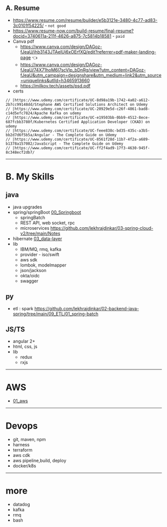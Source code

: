 ## A. Resume
- https://www.resume.com/resume/builder/e5b3121e-3480-4c77-ad83-3c0101f54225/ - `not good`
- https://www.resume-now.com/build-resume/final-resume?docid=3740611a-211f-4626-a875-7c5814b18581 - `paid`
- Canva pdf
  - https://www.canva.com/design/DAGoz-fJeaU/ihb3143JTAelUj6xOErfXQ/edit?referrer=pdf-maker-landing-page :point_left:
  - https://www.canva.com/design/DAGoz-fJeaU/74X71hoM6I7scVlp_bDnRg/view?utm_content=DAGoz-fJeaU&utm_campaign=designshare&utm_medium=link2&utm_source=uniquelinks&utlId=h3465913660
  - https://milkov.tech/assets/psd.pdf
- certs
```text
// |https://www.udemy.com/certificate/UC-8d98a19b-1742-4a02-a612-2b7cc99148dd/Stephane AWS Certified Solutions Architect on Udemy 
// |https://www.udemy.com/certificate/UC-20929e5d-c26f-4861-bad8-c14d5efc7824/Apache Kafka on udemy 
// |https://www.udemy.com/certificate/UC-e19503bb-0bb9-4512-8ece-687fcbb3780f/Kubernetes Certified Application Developer (CKAD) on udemy 
// |https://www.udemy.com/certificate/UC-feee838c-bd35-435c-a3b5-bb2d7d6f5b5a/Angular - The Complete Guide on Udemy 
// |https://www.udemy.com/certificate/UC-8561f28d-11b7-4f2a-a689-b1378a157082/JavaScript - The Complete Guide on Udemy 
// |https://www.udemy.com/certificate/UC-ff2f4ad9-17f3-4630-945f-8c348ecf2db7/
```  
---
# B. My Skills
## java
- java upgrades
- spring/springBoot [00_Springboot](../../00_Springboot)
  - springBatch
  - REST API, web socket, rpc
  - microservices https://github.com/lekhrajdinkar/03-spring-cloud-v2/tree/main/Notes
- hibernate [03_data-layer](../../00_Springboot/03_data-layer)
- lib
  - IBM/MQ, rmq, kafka
  - provider - iso/swift
  - aws sdk
  - lombok, modelmapper
  - json/jackson
  - okta/oidc
  - swagger
  
## py
- etl : spark https://github.com/lekhrajdinkar/02-backend-java-spring/tree/main/09_ETL/01_spring-batch

## JS/TS
- angular 2+
- html, css, js
- lib
  - redux
  - rxjs
---
# AWS
- [01_aws](../../01_aws)
---
# Devops
- git, maven, npm
- harness
- terraform
- aws cdk
- aws pipeline,build, deploy
- docker/k8s

---
# more
- datadog
- kafka
- rmq
- bash